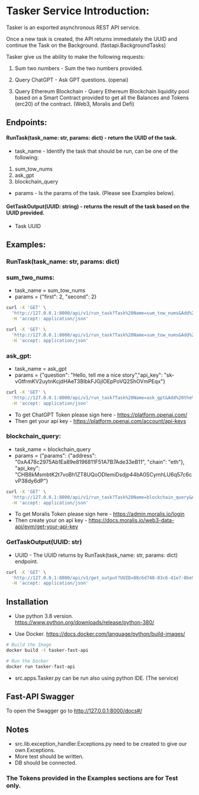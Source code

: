 # Tasker Service Introduction:

Tasker is an exported asynchronous REST API service.

Once a new task is created, the API returns immediately the UUID and continue the Task on the Background. (fastapi.BackgroundTasks)

Tasker give us the ability to make the following requests:

1. Sum two numbers - Sum the two numbers provided.

2. Query ChatGPT - Ask GPT questions. (openai)

3. Query Ethereum Blockchain - Query Ethereum Blockchain liquidity pool based on a Smart Contract provided to get all the Balances and Tokens (erc20) of the contract. (Web3, Moralis and Defi)


## Endpoints: 
#### RunTask(task_name: str, params: dict) - return the UUID of the task. 
* task_name - Identify the task that should be run, can be one of the following:
1. sum_tow_nums
2. ask_gpt
3. blockchain_query
* params - Is the params of the task. (Please see Examples below).

#### GetTaskOutput(UUID: string) - returns the result of the task based on the UUID provided.
* Task UUID


## Examples: 
### RunTask(task_name: str, params: dict)

### sum_two_nums:
* task_name = sum_tow_nums 
* params = {"first": 2, "second": 2}
```bash
curl -X 'GET' \
  'http://127.0.0.1:8000/api/v1/run_task?Task%20Name=sum_tow_nums&Add%20the%20params=%7B%22first%22%3A%202%2C%20%22second%22%3A%202%7D' \
  -H 'accept: application/json'
```
```bash
curl -X 'GET' \
  'http://127.0.0.1:8000/api/v1/run_task?Task%20Name=sum_tow_nums&Add%20the%20params=%7B%22first%22%3A%202%2C%20%22second%22%3A%202%7D' \
  -H 'accept: application/json'
```
### ask_gpt:
* task_name = ask_gpt
* params = {"question": "Hello, tell me a nice story","api_key": "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"}

```bash
curl -X 'GET' \
  'http://127.0.0.1:8000/api/v1/run_task?Task%20Name=ask_gpt&Add%20the%20params=%7B%22question%22%3A%20%22Hello%2C%20tell%20me%20a%20nice%20story%22%2C%22api_key%22%3A%20%22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%22%7D' \
  -H 'accept: application/json'
```
* To get ChatGPT Token please sign  here - https://platform.openai.com/
* Then get your api key - https://platform.openai.com/account/api-keys


### blockchain_query:

* task_name = blockchain_query
* params = {"params": {"address": "0xA478c2975Ab1Ea89e8196811F51A7B7Ade33eB11", "chain": "eth"}, "api_key": "CHB8kMsmbtK2t7voBh1ZT8UQoODIemiDsdjp44bA0SCymhLU6q57c6cvP38dy6dP"}

```bash
curl -X 'GET' \
  'http://127.0.0.1:8000/api/v1/run_task?Task%20Name=blockchain_query&Add%20the%20params=%7B%22params%22%3A%20%7B%22address%22%3A%20%220xA478c2975Ab1Ea89e8196811F51A7B7Ade33eB11%22%2C%20%22chain%22%3A%20%22eth%22%7D%2C%20%22api_key%22%3A%20%22CHB8kMsmbtK2t7voBh1ZT8UQoODIemiDsdjp44bA0SCymhLU6q57c6cvP38dy6dP%22%7D' \
  -H 'accept: application/json'
```
* To get Moralis Token please sign  here - https://admin.moralis.io/login
* Then create your on api key - https://docs.moralis.io/web3-data-api/evm/get-your-api-key

### GetTaskOutput(UUID: str)
* UUID - The UUID returns by RunTask(task_name: str, params: dict) endpoint.

```bash
curl -X 'GET' \
  'http://127.0.0.1:8000/api/v1/get_output?UUID=88c6d748-03c6-41e7-8be9-f3f2ad7fe45b' \
  -H 'accept: application/json'
```


## Installation

* Use python 3.8 version. https://www.python.org/downloads/release/python-380/

* Use Docker. https://docs.docker.com/language/python/build-images/


```bash
# Build the Image
docker build -t tasker-fast-api

# Run the Docker
docker run tasker-fast-api
```
* src.apps.Tasker.py can be run also using python IDE. (The service)


## Fast-API Swagger
To open the Swagger go to  http://127.0.0.1:8000/docs#/

## Notes

* src.lib.exception_handler.Exceptions.py need to be created to give our own Exceptions.
* More test should be written.
* DB should be connected.
### The Tokens provided in the Examples sections are for Test only.




